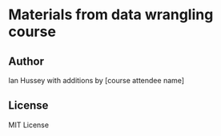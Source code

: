 # Materials from data wrangling course

## Author

Ian Hussey with additions by [course attendee name]

## License

MIT License

